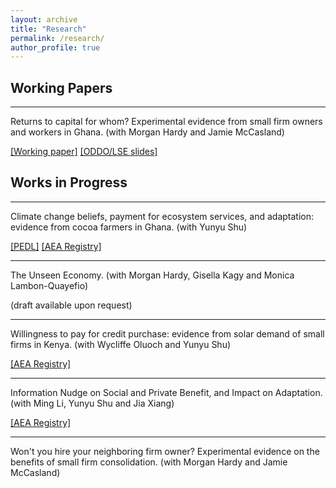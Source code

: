 ```yaml
---
layout: archive
title: "Research"
permalink: /research/
author_profile: true
---
```


Working Papers
------

***

Returns to capital for whom? Experimental evidence from small firm owners and workers in Ghana. (with Morgan Hardy and Jamie McCasland)

<a href="https://www.dropbox.com/scl/fi/zbp2s8shdw1v2xay0ff6r/ReturnsToCapitalForWhom.pdf?rlkey=j7nfhmgha9zuyuss8e9mxayaw&dl=0" target="_blank">[Working paper]</a> 
<a href="https://www.dropbox.com/s/6keyircu63siz3d/SEEFA_ODDO_slides.pdf" target="_blank">[ODDO/LSE slides]</a>


Works in Progress
------

***

Climate change beliefs, payment for ecosystem services, and adaptation: evidence from cocoa farmers in Ghana. (with Yunyu Shu)

<a href="https://pedl.cepr.org/content/propagation-taste-climate-resilience-evidence-cocoa-value-chain-ghana-0" target="_blank">[PEDL]</a>
<a href="https://www.socialscienceregistry.org/trials/11145" target="_blank">[AEA Registry]</a>

***

The Unseen Economy. (with Morgan Hardy, Gisella Kagy and Monica Lambon-Quayefio) 

(draft available upon request)

*** 

Willingness to pay for credit purchase: evidence from solar demand of small firms in Kenya. (with Wycliffe Oluoch and Yunyu Shu)

<a href="https://www.socialscienceregistry.org/trials/13802" target="_blank">[AEA Registry]</a>

***

Information Nudge on Social and Private Benefit, and Impact on Adaptation. (with Ming Li, Yunyu Shu and Jia Xiang)

<a href="https://www.socialscienceregistry.org/trials/13129" target="_blank">[AEA Registry]</a>

***

Won't you hire your neighboring firm owner? Experimental evidence on the benefits of small firm consolidation. (with Morgan Hardy and Jamie McCasland)


